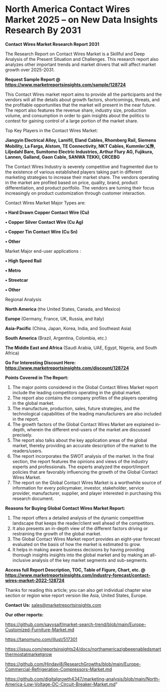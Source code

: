 # North America Contact Wires Market 2025 – on New Data Insights Research By 2031

<strong>Contact Wires Market Research Report 2031</strong>

The Research Report on Contact Wires Market is a Skillful and Deep Analysis of the Present Situation and Challenges. This research report also analyzes other important trends and market drivers that will affect market growth over 2025-2031.

<strong>Request Sample Report @ <a href=https://www.marketreportsinsights.com/sample/128724>https://www.marketreportsinsights.com/sample/128724</a></strong>

This Contact Wires market report aims to provide all the participants and the vendors will all the details about growth factors, shortcomings, threats, and the profitable opportunities that the market will present in the near future. The report also features the revenue share, industry size, production volume, and consumption in order to gain insights about the politics to contest for gaining control of a large portion of the market share.

Top Key Players in the Contact Wires Market:

<strong>Jiangyin Electrical Alloy, Lamifil, Eland Cables, Rhomberg Rail, Siemens Mobility, La Farga, Alstom, TE Connectivity, NKT Cables, Kummlerㆫ浺, Liljedahl Bare, Sumitomo Electric Industries, Arthur Flury AG, Fujikura, Lannen, Galland, Gaon Cable, SANWA TEKKI, CRCEBG</strong>

The Contact Wires Industry is severely competitive and fragmented due to the existence of various established players taking part in different marketing strategies to increase their market share. The vendors operating in the market are profiled based on price, quality, brand, product differentiation, and product portfolio. The vendors are turning their focus increasingly on product customization through customer interaction.

Contact Wires Market Major Types are:

<strong>• Hard Drawn Copper Contact Wire (Cu)

• Copper Silver Contact Wire (Cu Ag)

• Copper Tin Contact Wire (Cu Sn)

• Other</strong>

Market Major end-user applications :

<strong>• High Speed Rail

• Metro

• Streetcar

• Other</strong>

Regional Analysis

</u><strong><b>North America</b></strong> (the United States, Canada, and Mexico)

<strong><b>Europe </b></strong>(Germany, France, UK, Russia, and Italy)

<strong><b>Asia-Pacific</b></strong> (China, Japan, Korea, India, and Southeast Asia)

<strong><b>South America</b></strong> (Brazil, Argentina, Colombia, etc.)

<strong><b>The Middle East and Africa</b></strong> (Saudi Arabia, UAE, Egypt, Nigeria, and South Africa)

<strong>Go For Interesting Discount Here: <a href=https://www.marketreportsinsights.com/discount/128724>https://www.marketreportsinsights.com/discount/128724</a></strong>

<strong>Points Covered in The Report:</strong>
<ol>
  <li>The major points considered in the Global Contact Wires Market report include the leading competitors operating in the global market.</li>
  <li>The report also contains the company profiles of the players operating in the global market.</li>
  <li>The manufacture, production, sales, future strategies, and the technological capabilities of the leading manufacturers are also included in the report.</li>
  <li>The growth factors of the Global Contact Wires Market are explained in-depth, wherein the different end-users of the market are discussed precisely.</li>
  <li>The report also talks about the key application areas of the global market, thereby providing an accurate description of the market to the readers/users.</li>
  <li>The report incorporates the SWOT analysis of the market. In the final section, the report features the opinions and views of the industry experts and professionals. The experts analyzed the export/import policies that are favorably influencing the growth of the Global Contact Wires Market.</li>
  <li>The report on the Global Contact Wires Market is a worthwhile source of information for every policymaker, investor, stakeholder, service provider, manufacturer, supplier, and player interested in purchasing this research document.</li>
</ol>
<strong>Reasons for Buying Global Contact Wires Market Report:</strong>

<ol>
  <li>The report offers a detailed analysis of the dynamic competitive landscape that keeps the reader/client well ahead of the competitors.</li>
  <li>It also presents an in-depth view of the different factors driving or restraining the growth of the global market.</li>
  <li>The Global Contact Wires Market report provides an eight-year forecast evaluated on the basis of how the market is estimated to grow.</li>
  <li>It helps in making aware business decisions by having providing thorough insights insights into the global market and by making an all-inclusive analysis of the key market segments and sub-segments.</li>
</ol>
<strong>Access full Report Description, TOC, Table of Figure, Chart, etc. @ <a href=https://www.marketreportsinsights.com/industry-forecast/contact-wires-market-2022-128724>https://www.marketreportsinsights.com/industry-forecast/contact-wires-market-2022-128724</a></strong>


Thanks for reading this article; you can also get individual chapter wise section or region wise report version like Asia, United States, Europe.

<strong>Contact Us:</strong>
sales@marketreportsinsights.com

<strong>Our other reports:</strong>

<a href=https://github.com/sayysaif/market-search-trend/blob/main/Europe-Customized-Furniture-Market.md>https://github.com/sayysaif/market-search-trend/blob/main/Europe-Customized-Furniture-Market.md</a>

<a href=https://tanomuno.com/illust/517301>https://tanomuno.com/illust/517301</a>

<a href=https://issuu.com/reportsinsights24/docs/northamericazigbeeenabledsmartthermostatmarketgrow>https://issuu.com/reportsinsights24/docs/northamericazigbeeenabledsmartthermostatmarketgrow</a>

<a href=https://github.com/Hindavi8/ResearchGrowths/blob/main/Europe-Commercial-Refrigeration-Compressors-Market.md>https://github.com/Hindavi8/ResearchGrowths/blob/main/Europe-Commercial-Refrigeration-Compressors-Market.md</a>

<a href=https://github.com/digitalgrowth4347/marketing-analysis/blob/main/North-America-Low-Voltage-DC-Circuit-Breaker-Market.md>https://github.com/digitalgrowth4347/marketing-analysis/blob/main/North-America-Low-Voltage-DC-Circuit-Breaker-Market.md</a>"
